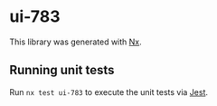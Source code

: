 # ui-783

This library was generated with [Nx](https://nx.dev).

## Running unit tests

Run `nx test ui-783` to execute the unit tests via [Jest](https://jestjs.io).
